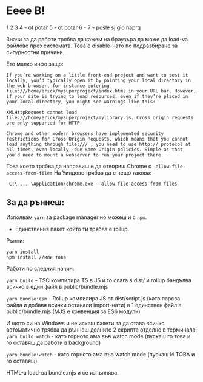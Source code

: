 # Eeee B!

1
2
3
4 - ot potar
5 - ot potar
6 -
7 - posle sj gio naprq

Значи за да работи трябва да кажем на браузъра да може да load-va файлове през системата. Това е disable-нато по подразбиране за сигурностни причини.

Ето малко инфо защо:

```
If you’re working on a little front-end project and want to test it locally, you’d typically open it by pointing your local directory in the web browser, for instance entering file:///home/erick/mysuperproject/index.html in your URL bar. However, if your site is trying to load resources, even if they’re placed in your local directory, you might see warnings like this:

XMLHttpRequest cannot load file:///home/erick/mysuperproject/mylibrary.js. Cross origin requests are only supported for HTTP.

Chrome and other modern browsers have implemented security restrictions for Cross Origin Requests, which means that you cannot load anything through file:/// , you need to use http:// protocol at all times, even locally -due Same Origin policies. Simple as that, you’d need to mount a webserver to run your project there.

```

Това което трябва да направиш е да отвориш Chrome с `-allow-file-access-from-files`
На Уиндовс трябва да е нещо такова:

```
 C:\ ... \Application\chrome.exe --allow-file-access-from-files
```

## За да ръннеш:

Изполвам `yarn` за package manager но можеш и с `npm`.

- Единствения пакет който ти трябва е rollup.

Рънни:

```
yarn install
npm install //или това
```

Работи по следния начин:

`yarn build` - TSC компилира TS в JS и го слага в dist/ и rollup бандълва всичко в един файл в public/bundle.mjs

`yarn bundle:esm` - Rollup компилира JS от dist/script.js (като парсва файла и добавя всички останали import-нати) в 1 единствен файл в public/bundle.mjs (MJS е конвенция за ES6 модули)

И щото си на Windows и не искаш пакети за да става всичко автоматично трябва да ръннеш долните 2 скрипта отделно в терминала:
`yarn build:watch` - като горното ама във watch mode (пускаш го това и го оставяш да работи в background)

`yarn bundle:watch` - като горното ама във watch mode (пускаш И ТОВА и го оставяш)

HTML-а load-ва bundle.mjs и се изпълнява.
